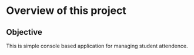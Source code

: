 # Overview of this project

## Objective 
This is simple console based application for managing student attendence.
